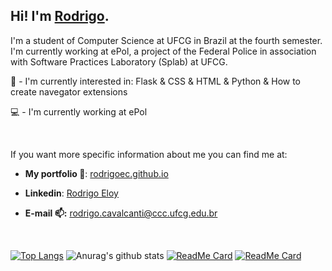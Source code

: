 ## Hi! I'm [Rodrigo](https://rodrigoec.github.io/).


I'm a student of Computer Science at UFCG in Brazil at the fourth semester. I'm currently working at ePol, a project of the Federal Police in association with Software Practices Laboratory (Splab) at UFCG.

:seedling: - I'm currently interested in: Flask & CSS & HTML & Python & How to create navegator extensions

:computer: - I'm currently working at ePol

<br>

If you want more specific information about me you can find me at:

- **My portfolio :closed_book:**: [rodrigoec.github.io](https://rodrigoec.github.io/)<p>

- **Linkedin**: [Rodrigo Eloy](https://www.linkedin.com/in/rodrigo-eloy-2bb037193/)

- **E-mail :mailbox::** rodrigo.cavalcanti@ccc.ufcg.edu.br

<br>

[![Top Langs](https://github-readme-stats.vercel.app/api/top-langs/?username=rodrigoec&hide=Jupyter&theme=onedark)](https://github.com/anuraghazra/github-readme-stats)
![Anurag's github stats](https://github-readme-stats.vercel.app/api?username=rodrigoec&show_icons=true&theme=onedark&hide=stars)
[![ReadMe Card](https://github-readme-stats.vercel.app/api/pin/?username=rodrigoec&repo=rodrigoec.github.io&theme=onedark)](https://github.com/rodrigoec/rodrigoec.github.io)
[![ReadMe Card](https://github-readme-stats.vercel.app/api/pin/?username=rodrigoec&repo=30DiasdeCSS&theme=onedark)](https://github.com/anuraghazra/github-readme-stats)
